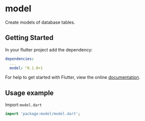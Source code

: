 # model

Create models of database tables.

## Getting Started

In your flutter project add the dependency:

```yml
dependencies:
  ...
  model: ^0.1.0+1
```

For help to get started with Flutter, view the online
[documentation](https://flutter.io/).

## Usage example

Import `model.dart`

```dart
import 'package:model/model.dart';
